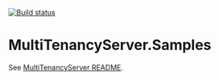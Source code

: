 [![Build status](https://ci.appveyor.com/api/projects/status/hujajgjf0p65521j/branch/master?svg=true)](https://ci.appveyor.com/project/krispenner/multitenancyserver-samples/branch/master)
# MultiTenancyServer.Samples

See [MultiTenancyServer README](https://github.com/MultiTenancyServer/MultiTenancyServer).
